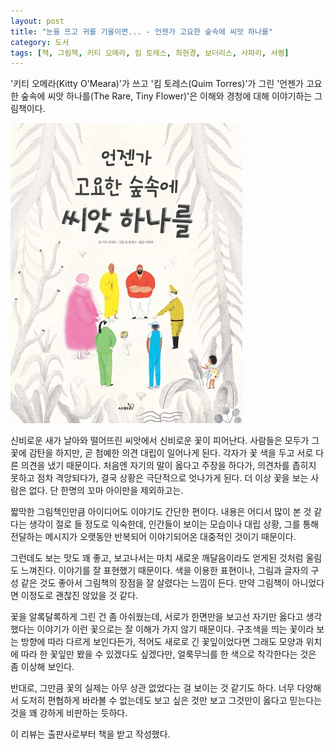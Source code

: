 ```yaml
---
layout: post
title: "눈을 뜨고 귀를 기울이면... - 언젠가 고요한 숲속에 씨앗 하나를"
category: 도서
tags: [책, 그림책, 키티 오메라, 킴 토레스, 최현경, 보더리스, 사파리, 서평]
---
```


'키티 오메라(Kitty O'Meara)'가 쓰고
'킴 토레스(Quim Torres)'가 그린
'언젠가 고요한 숲속에 씨앗 하나를(The Rare, Tiny Flower)'은
이해와 경청에 대해 이야기하는 그림책이다.

![표지](/images/book/the-rare-tiny-flower-picture-book-h480.jpg)

신비로운 새가 날아와 떨어뜨린 씨앗에서
신비로운 꽃이 피어난다.
사람들은 모두가 그 꽃에 감탄을 하지만,
곧 첨예한 의견 대립이 일어나게 된다.
각자가 꽃 색을 두고 서로 다른 의견을 냈기 때문이다.
처음엔 자기의 말이 옳다고 주장을 하다가,
의견차를 좁히지 못하고 점차 격앙되다가,
결국 상황은 극단적으로 엇나가게 된다.
더 이상 꽃을 보는 사람은 없다.
단 한명의 꼬마 아이만을 제외하고는.

짧막한 그림책인만큼 아이디어도 이야기도 간단한 편이다.
내용은 어디서 많이 본 것 같다는 생각이 절로 들 정도로 익숙한데,
인간들이 보이는 모습이나 대립 상황, 그를 통해 전달하는 메시지가
오랫동안 반복되어 이야기되어온 대중적인 것이기 때문이다.

그런데도 보는 맛도 꽤 좋고,
보고나서는 마치 새로운 깨달음이라도 얻게된 것처럼 울림도 느껴진다.
이야기를 잘 표현했기 때문이다.
색을 이용한 표현이나, 그림과 글자의 구성 같은 것도 좋아서
그림책의 장점을 잘 살렸다는 느낌이 든다.
만약 그림책이 아니었다면 이정도로 괜찮진 않았을 것 같다.

꽃을 알록달록하게 그린 건 좀 아쉬웠는데,
서로가 한면만을 보고선 자기만 옳다고 생각했다는 이야기가
이런 꽃으로는 잘 이해가 가지 않기 때문이다.
구조색을 띄는 꽃이라 보는 방향에 따라 다르게 보인다든가,
적어도 새로로 긴 꽃잎이었다면 그래도 모양과 위치에 따라 한 꽃잎만 봤을 수 있겠다도 싶겠다만,
얼룩무늬를 한 색으로 착각한다는 것은 좀 이상해 보인다.

반대로, 그만큼 꽃의 실제는 아무 상관 없었다는 걸 보이는 것 같기도 하다.
너무 다양해서 도저히 편협하게 바라볼 수 없는데도
보고 싶은 것만 보고 그것만이 옳다고 믿는다는 것을
꽤 강하게 비판하는 듯하다.



<div class="im im-info">
이 리뷰는 출판사로부터 책을 받고 작성했다.
</div>
